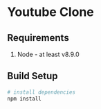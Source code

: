 # Youtube Clone

## Requirements

1) Node - at least v8.9.0

## Build Setup

```bash
# install dependencies
npm install
```
